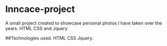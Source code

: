 # Inncace-project
A small project created to showcase personal photos I have taken over the years. HTML CSS and Jquery

##Technologies used.
HTML
CSS
Jquery. 

